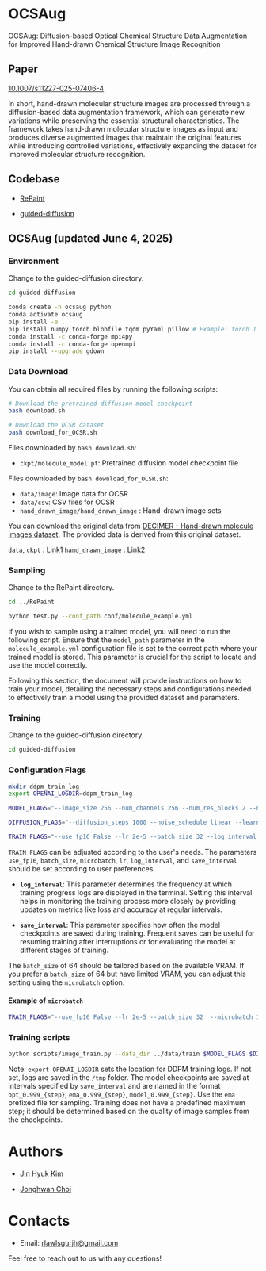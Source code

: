 # OCSAug
OCSAug: Diffusion-based Optical Chemical Structure Data Augmentation for Improved Hand-drawn Chemical Structure Image Recognition

## Paper
[10.1007/s11227-025-07406-4](https://link.springer.com/article/10.1007/s11227-025-07406-4)

In short, hand-drawn molecular structure images are processed through a diffusion-based data augmentation framework, which can generate new variations while preserving the essential structural characteristics. The framework takes hand-drawn molecular structure images as input and produces diverse augmented images that maintain the original features while introducing controlled variations, effectively expanding the dataset for improved molecular structure recognition.


## Codebase

- [RePaint](https://github.com/andreas128/RePaint.git)

- [guided-diffusion](https://github.com/openai/guided-diffusion.git)


## OCSAug (updated June 4, 2025)

### Environment

Change to the guided-diffusion directory.
```bash
cd guided-diffusion
```

```bash
conda create -n ocsaug python
conda activate ocsaug
pip install -e .
pip install numpy torch blobfile tqdm pyYaml pillow # Example: torch 1.7.1+cu110.
conda install -c conda-forge mpi4py
conda install -c conda-forge openmpi
pip install --upgrade gdown
```

### Data Download

You can obtain all required files by running the following scripts:

```bash
# Download the pretrained diffusion model checkpoint
bash download.sh

# Download the OCSR dataset
bash download_for_OCSR.sh
```
Files downloaded by `bash download.sh`:

- `ckpt/molecule_model.pt`: Pretrained diffusion model checkpoint file

Files downloaded by `bash download_for_OCSR.sh`:
- `data/image`: Image data for OCSR
- `data/csv`: CSV files for OCSR
- `hand_drawn_image/hand_drawn_image` : Hand-drawn image sets

You can download the original data from [DECIMER - Hand-drawn molecule images dataset](https://zenodo.org/records/6456306). The provided data is derived from this original dataset.


`data`, `ckpt` : [Link1](https://drive.google.com/drive/folders/1VUrszbXm2FBVL6JzIH-0H5L1XSxMV7DL?usp=sharing)
`hand_drawn_image` : [Link2](https://drive.google.com/file/d/1Aetloltpf9FnXzYWt927RcQ7i5MOEdc5/view?usp=sharing)

### Sampling

Change to the RePaint directory.
```bash
cd ../RePaint
```

```bash
python test.py --conf_path conf/molecule_example.yml
```

If you wish to sample using a trained model, you will need to run the following script. Ensure that the `model_path` parameter in the `molecule_example.yml` configuration file is set to the correct path where your trained model is stored. This parameter is crucial for the script to locate and use the model correctly.

Following this section, the document will provide instructions on how to train your model, detailing the necessary steps and configurations needed to effectively train a model using the provided dataset and parameters.

### Training

Change to the guided-diffusion directory.
```bash
cd guided-diffusion
```

### Configuration Flags
```bash
mkdir ddpm_train_log
export OPENAI_LOGDIR=ddpm_train_log

MODEL_FLAGS="--image_size 256 --num_channels 256 --num_res_blocks 2 --num_heads 4 --num_head_channels 64 --attention_resolutions 32,16,8 --dropout 0.0 --use_checkpoint False --use_scale_shift_norm True --resblock_updown True --use_new_attention_order False --num_heads_upsample -1"

DIFFUSION_FLAGS="--diffusion_steps 1000 --noise_schedule linear --learn_sigma True --use_kl False --predict_xstart False --rescale_timesteps False --rescale_learned_sigmas False"

TRAIN_FLAGS="--use_fp16 False --lr 2e-5 --batch_size 32 --log_interval 10 --save_interval 1000"


```

`TRAIN_FLAGS` can be adjusted according to the user's needs. The parameters `use_fp16`, `batch_size`, `microbatch`, `lr`, `log_interval`, and `save_interval` should be set according to user preferences. 

- **`log_interval`**: This parameter determines the frequency at which training progress logs are displayed in the terminal. Setting this interval helps in monitoring the training process more closely by providing updates on metrics like loss and accuracy at regular intervals.
  
- **`save_interval`**: This parameter specifies how often the model checkpoints are saved during training. Frequent saves can be useful for resuming training after interruptions or for evaluating the model at different stages of training.

The `batch_size` of 64 should be tailored based on the available VRAM. If you prefer a `batch_size` of 64 but have limited VRAM, you can adjust this setting using the `microbatch` option.


#### Example of `microbatch`
```bash
TRAIN_FLAGS="--use_fp16 False --lr 2e-5 --batch_size 32  --microbatch 1 --log_interval 10 --save_interval 1000"
```

### Training scripts

```bash
python scripts/image_train.py --data_dir ../data/train $MODEL_FLAGS $DIFFUSION_FLAGS $TRAIN_FLAGS
```

Note: `export OPENAI_LOGDIR` sets the location for DDPM training logs. If not set, logs are saved in the `/tmp` folder. The model checkpoints are saved at intervals specified by `save_interval` and are named in the format `opt_0.999_{step}`, `ema_0.999_{step}`, `model_0.999_{step}`. Use the `ema` prefixed file for sampling. Training does not have a predefined maximum step; it should be determined based on the quality of image samples from the checkpoints. 


# Authors

- [Jin Hyuk Kim](https://scholar.google.com/citations?user=8ly72dcAAAAJ&hl=ko)

- [Jonghwan Choi](https://scholar.google.com/citations?user=4xSw9C8AAAAJ&hl=ko)

# Contacts

- Email: rlawlsgurjh@gmail.com

Feel free to reach out to us with any questions!